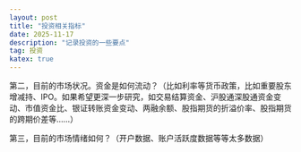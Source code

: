 ```yaml
---
layout: post
title: "投资相关指标"
date: 2025-11-17
description: "记录投资的一些要点"
tag: 投资
katex: true
---
```


第二，目前的市场状况。资金是如何流动？（比如利率等货币政策，比如重要股东增减持、IPO。如果希望更深一步研究，如交易结算资金、沪股通深股通资金变动、市值资金比、银证转账资金变动、两融余额、股指期货的折溢价率、股指期货的跨期价差等……）

第三，目前的市场情绪如何？（开户数据、账户活跃度数据等等太多数据）

